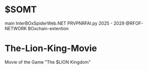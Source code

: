 
# $SOMT
main
InterBOxSpiderWeb.NET PRVPNRFAI.py 2025 - 2029 @RFOF-NETWORK BOxchain-extention

# The-Lion-King-Movie
Movie of the Game "The $LION Kingdom"
